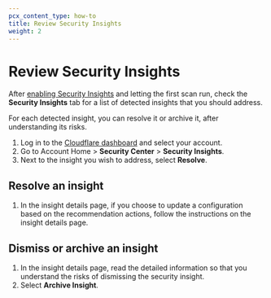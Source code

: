 ```yaml
---
pcx_content_type: how-to
title: Review Security Insights
weight: 2
---
```


# Review Security Insights

After [enabling Security Insights](/security-center/get-started/) and letting the first scan run, check the **Security Insights** tab for a list of detected insights that you should address.

For each detected insight, you can resolve it or archive it, after understanding its risks.

1.  Log in to the [Cloudflare dashboard](https://dash.cloudflare.com) and select your account.
2.  Go to Account Home > **Security Center** > **Security Insights**.
3.  Next to the insight you wish to address, select **Resolve**.


## Resolve an insight

1.  In the insight details page, if you choose to update a configuration based on the recommendation actions, follow the instructions on the insight details page.

## Dismiss or archive an insight

1.  In the insight details page, read the detailed information so that you understand the risks of dismissing the security insight.
2.  Select **Archive Insight**.
